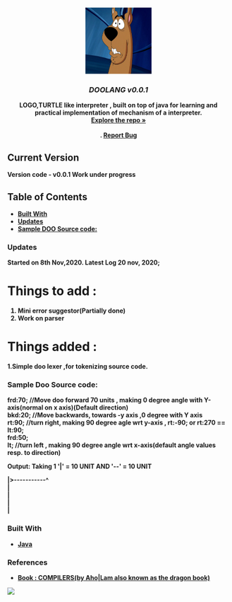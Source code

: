 
<!-- PROJECT LOGO -->
<br />
<p align="center">
  <a href="https://github.com/github_username/repo_name">
    <img src="https://github.com/ArpitMaurya01/DOOLANG/blob/main/images/doologo.jpg" alt="Logo" width="150" height="150">
  </a>

  <h3 align="center"><em><b>DOOLANG v0.0.1</b></em></h3>

  <p align="center">
    <b>LOGO,TURTLE like interpreter , built on top of java for learning and practical implementation of mechanism of a interpreter.<b>
    <br />
    <a href="https://github.com/ArpitMaurya01/DOOLANG"><strong>Explore the repo »</strong></a>
    <br />
    <br />
    .
    <a href="https://github.com/ArpitMaurya01/DOOLANG/issues">Report Bug</a>
  </p>
</p>


## Current Version
  <b>Version code - v0.0.1<b>
  Work under progress


<!-- TABLE OF CONTENTS -->
## Table of Contents
  * [Built With](#built-with)
  * [Updates](#Updates)
  * [Sample DOO Source code:](#Sample-Doo-Source-code)


### Updates
  Started on 8th Nov,2020.
  Latest Log 20 nov, 2020;
  
 # Things to add : 
  
  1. Mini error suggestor(Partially done)
  2. Work on parser
                                      
  
  
 # Things added :
  
  1.Simple doo lexer ,for tokenizing source code.
                 
 
### Sample Doo Source code:
  
  frd:70;  //Move doo forward 70 units , making 0 degree angle with Y-axis(normal on x axis)(Default direction)<br>
  bkd:20;  //Move backwards, towards -y axis ,0 degree with Y axis<br>
  rt:90;   //turn right, making 90 degree agle wrt y-axis , rt:-90; or rt:270 == lt:90;<br>
  frd:50;<br>
  lt;   //turn left , making  90 degree angle wrt  x-axis(default angle values resp. to direction)<br>
  

  Output: Taking 1 '|' = 10 UNIT AND '--' = 10 UNIT<br>

 
   |>-----------^<br>
   |<br>
   |<br>
   |<br>
   |<br>



### Built With

* [Java]()


### References 

* [Book : COMPILERS(by Aho|Lam also known as the dragon book)]()






<!-- MARKDOWN LINKS & IMAGES -->
<!-- https://www.markdownguide.org/basic-syntax/#reference-style-links -->
[contributors-shield]: https://img.shields.io/github/contributors/github_username/repo.svg?style=flat-square
    
<img src="https://user-images.githubusercontent.com/59350776/141678560-87a180ef-5bbc-4c9b-a89f-0108877f49cf.png" width="350">


 

